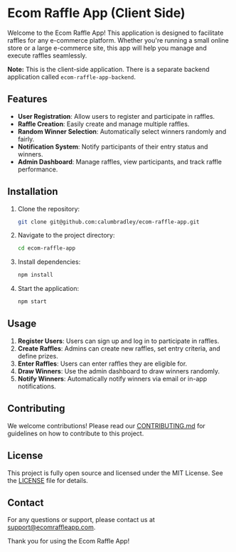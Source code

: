 # Ecom Raffle App (Client Side)

Welcome to the Ecom Raffle App! This application is designed to facilitate raffles for any e-commerce platform. Whether you're running a small online store or a large e-commerce site, this app will help you manage and execute raffles seamlessly.

**Note:** This is the client-side application. There is a separate backend application called `ecom-raffle-app-backend`.

## Features

- **User Registration**: Allow users to register and participate in raffles.
- **Raffle Creation**: Easily create and manage multiple raffles.
- **Random Winner Selection**: Automatically select winners randomly and fairly.
- **Notification System**: Notify participants of their entry status and winners.
- **Admin Dashboard**: Manage raffles, view participants, and track raffle performance.

## Installation

1. Clone the repository:
   ```bash
   git clone git@github.com:calumbradley/ecom-raffle-app.git
   ```
2. Navigate to the project directory:
   ```bash
   cd ecom-raffle-app
   ```
3. Install dependencies:
   ```bash
   npm install
   ```
4. Start the application:
   ```bash
   npm start
   ```

## Usage

1. **Register Users**: Users can sign up and log in to participate in raffles.
2. **Create Raffles**: Admins can create new raffles, set entry criteria, and define prizes.
3. **Enter Raffles**: Users can enter raffles they are eligible for.
4. **Draw Winners**: Use the admin dashboard to draw winners randomly.
5. **Notify Winners**: Automatically notify winners via email or in-app notifications.

## Contributing

We welcome contributions! Please read our [CONTRIBUTING.md](CONTRIBUTING.md) for guidelines on how to contribute to this project.

## License

This project is fully open source and licensed under the MIT License. See the [LICENSE](LICENSE) file for details.

## Contact

For any questions or support, please contact us at support@ecomraffleapp.com.

Thank you for using the Ecom Raffle App!
